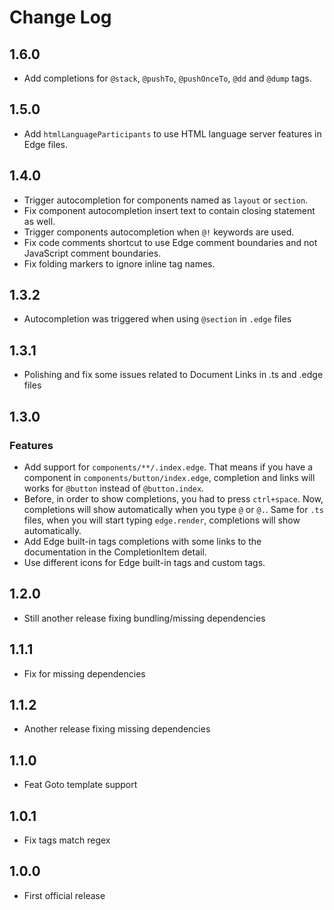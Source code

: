 # Change Log

## 1.6.0

- Add completions for `@stack`, `@pushTo`, `@pushOnceTo`, `@dd` and `@dump` tags.

## 1.5.0

- Add `htmlLanguageParticipants` to use HTML language server features in Edge files.

## 1.4.0

- Trigger autocompletion for components named as `layout` or `section`.
- Fix component autocompletion insert text to contain closing statement as well.
- Trigger components autocompletion when `@!` keywords are used.
- Fix code comments shortcut to use Edge comment boundaries and not JavaScript comment boundaries.
- Fix folding markers to ignore inline tag names.

## 1.3.2

- Autocompletion was triggered when using `@section` in `.edge` files

## 1.3.1

- Polishing and fix some issues related to Document Links in .ts and .edge files

## 1.3.0

### Features

- Add support for `components/**/.index.edge`. That means if you have a component in `components/button/index.edge`, completion and links will works for `@button` instead of `@button.index`.
- Before, in order to show completions, you had to press `ctrl+space`. Now, completions will show automatically when you type `@` or `@.`. Same for `.ts` files, when you will start typing `edge.render`, completions will show automatically.
- Add Edge built-in tags completions with some links to the documentation in the CompletionItem detail.
- Use different icons for Edge built-in tags and custom tags.

## 1.2.0

- Still another release fixing bundling/missing dependencies

## 1.1.1

- Fix for missing dependencies

## 1.1.2

- Another release fixing missing dependencies

## 1.1.0

- Feat Goto template support

## 1.0.1

- Fix tags match regex

## 1.0.0

- First official release
